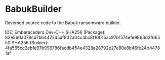 # BabukBuilder
Reversed source code to the Babuk ransomware builder.

IDE: Embaracadero Dev-C++
SHA256 (Package): 82e560a078cd7bb4472d5af832a04c4bc8f1001bac97b1574efe9863d3f66550
SHA256 (Builder): 4fa565cc2ebfe97b996786facdb454e4328a28792e27e80e8b46fe24b44781af
